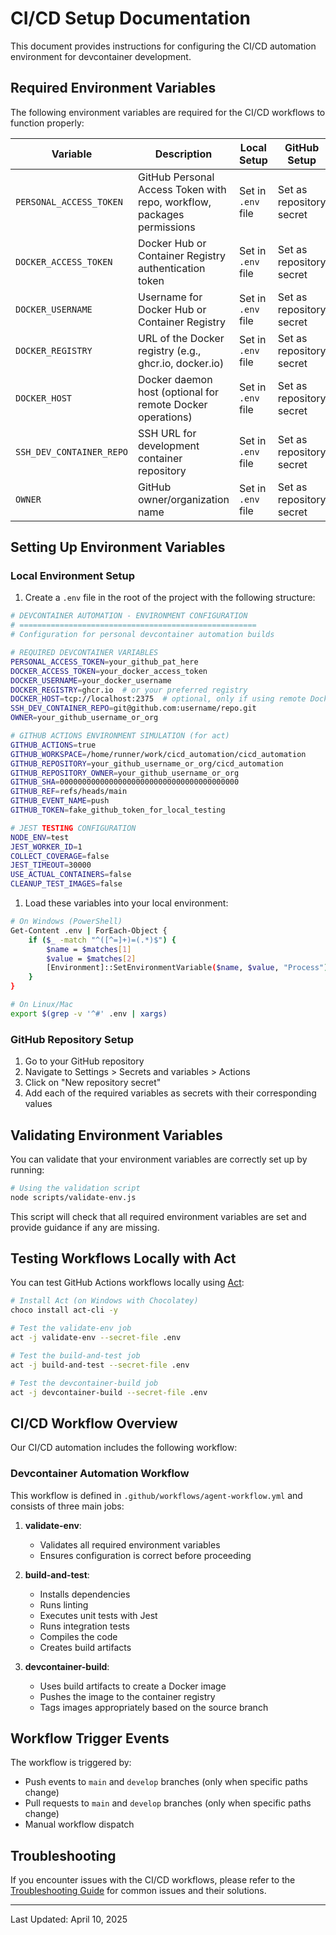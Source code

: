 # CI/CD Setup Documentation

This document provides instructions for configuring the CI/CD automation environment for devcontainer development.

## Required Environment Variables

The following environment variables are required for the CI/CD workflows to function properly:

| Variable | Description | Local Setup | GitHub Setup |
|----------|-------------|-------------|-------------|
| `PERSONAL_ACCESS_TOKEN` | GitHub Personal Access Token with repo, workflow, packages permissions | Set in `.env` file | Set as repository secret |
| `DOCKER_ACCESS_TOKEN` | Docker Hub or Container Registry authentication token | Set in `.env` file | Set as repository secret |
| `DOCKER_USERNAME` | Username for Docker Hub or Container Registry | Set in `.env` file | Set as repository secret |
| `DOCKER_REGISTRY` | URL of the Docker registry (e.g., ghcr.io, docker.io) | Set in `.env` file | Set as repository secret |
| `DOCKER_HOST` | Docker daemon host (optional for remote Docker operations) | Set in `.env` file | Set as repository secret |
| `SSH_DEV_CONTAINER_REPO` | SSH URL for development container repository | Set in `.env` file | Set as repository secret |
| `OWNER` | GitHub owner/organization name | Set in `.env` file | Set as repository secret |

## Setting Up Environment Variables

### Local Environment Setup

1. Create a `.env` file in the root of the project with the following structure:

```bash
# DEVCONTAINER AUTOMATION - ENVIRONMENT CONFIGURATION
# =====================================================
# Configuration for personal devcontainer automation builds

# REQUIRED DEVCONTAINER VARIABLES
PERSONAL_ACCESS_TOKEN=your_github_pat_here
DOCKER_ACCESS_TOKEN=your_docker_access_token
DOCKER_USERNAME=your_docker_username
DOCKER_REGISTRY=ghcr.io  # or your preferred registry
DOCKER_HOST=tcp://localhost:2375  # optional, only if using remote Docker
SSH_DEV_CONTAINER_REPO=git@github.com:username/repo.git
OWNER=your_github_username_or_org

# GITHUB ACTIONS ENVIRONMENT SIMULATION (for act)
GITHUB_ACTIONS=true
GITHUB_WORKSPACE=/home/runner/work/cicd_automation/cicd_automation
GITHUB_REPOSITORY=your_github_username_or_org/cicd_automation
GITHUB_REPOSITORY_OWNER=your_github_username_or_org
GITHUB_SHA=0000000000000000000000000000000000000000
GITHUB_REF=refs/heads/main
GITHUB_EVENT_NAME=push
GITHUB_TOKEN=fake_github_token_for_local_testing

# JEST TESTING CONFIGURATION
NODE_ENV=test
JEST_WORKER_ID=1
COLLECT_COVERAGE=false
JEST_TIMEOUT=30000
USE_ACTUAL_CONTAINERS=false
CLEANUP_TEST_IMAGES=false
```

1. Load these variables into your local environment:

```bash
# On Windows (PowerShell)
Get-Content .env | ForEach-Object {
    if ($_ -match "^([^=]+)=(.*)$") {
        $name = $matches[1]
        $value = $matches[2]
        [Environment]::SetEnvironmentVariable($name, $value, "Process")
    }
}

# On Linux/Mac
export $(grep -v '^#' .env | xargs)
```

### GitHub Repository Setup

1. Go to your GitHub repository
2. Navigate to Settings > Secrets and variables > Actions
3. Click on "New repository secret"
4. Add each of the required variables as secrets with their corresponding values

## Validating Environment Variables

You can validate that your environment variables are correctly set up by running:

```bash
# Using the validation script
node scripts/validate-env.js
```

This script will check that all required environment variables are set and provide guidance if any are missing.

## Testing Workflows Locally with Act

You can test GitHub Actions workflows locally using [Act](https://github.com/nektos/act):

```bash
# Install Act (on Windows with Chocolatey)
choco install act-cli -y

# Test the validate-env job
act -j validate-env --secret-file .env

# Test the build-and-test job
act -j build-and-test --secret-file .env

# Test the devcontainer-build job
act -j devcontainer-build --secret-file .env
```

## CI/CD Workflow Overview

Our CI/CD automation includes the following workflow:

### Devcontainer Automation Workflow

This workflow is defined in `.github/workflows/agent-workflow.yml` and consists of three main jobs:

1. **validate-env**:
   - Validates all required environment variables
   - Ensures configuration is correct before proceeding

2. **build-and-test**:
   - Installs dependencies
   - Runs linting
   - Executes unit tests with Jest
   - Runs integration tests
   - Compiles the code
   - Creates build artifacts

3. **devcontainer-build**:
   - Uses build artifacts to create a Docker image
   - Pushes the image to the container registry
   - Tags images appropriately based on the source branch

## Workflow Trigger Events

The workflow is triggered by:

- Push events to `main` and `develop` branches (only when specific paths change)
- Pull requests to `main` and `develop` branches (only when specific paths change)
- Manual workflow dispatch

## Troubleshooting

If you encounter issues with the CI/CD workflows, please refer to the [Troubleshooting Guide](troubleshooting.md) for common issues and their solutions.

---

Last Updated: April 10, 2025
